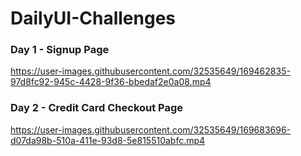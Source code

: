 # DailyUI-Challenges

### Day 1 - Signup Page

https://user-images.githubusercontent.com/32535649/169462835-97d8fc92-945c-4428-9f36-bbedaf2e0a08.mp4

### Day 2 - Credit Card Checkout Page

https://user-images.githubusercontent.com/32535649/169683696-d07da98b-510a-411e-93d8-5e815510abfc.mp4


